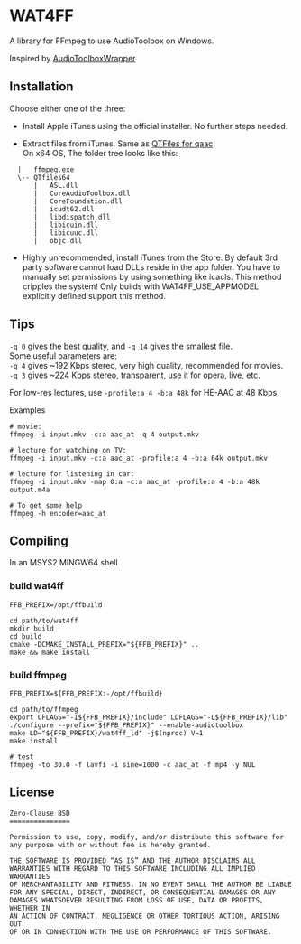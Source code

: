 # WAT4FF

A library for FFmpeg to use AudioToolbox on Windows.

Inspired by 
[AudioToolboxWrapper](https://github.com/dantmnf/AudioToolboxWrapper)

## Installation

Choose either one of the three:

* Install Apple iTunes using the official installer. No further steps needed.

* Extract files from iTunes. Same as
  [QTFiles for qaac](https://github.com/AnimMouse/QTFiles)  
  On x64 OS, The folder tree looks like this:
```
  |   ffmpeg.exe
  \-- QTfiles64
      |   ASL.dll
      |   CoreAudioToolbox.dll
      |   CoreFoundation.dll
      |   icudt62.dll
      |   libdispatch.dll
      |   libicuin.dll
      |   libicuuc.dll
      |   objc.dll
```

* Highly unrecommended, install iTunes from the Store. By default 3rd party
  software cannot load DLLs reside in the app folder. You have to manually set
  permissions by using something like icacls. This method cripples the system!
  Only builds with WAT4FF_USE_APPMODEL explicitly defined support this method.
  
## Tips

`-q 0` gives the best quality, and `-q 14` gives the smallest file.  
Some useful parameters are:  
`-q 4` gives ~192 Kbps stereo, very high quality, recommended for movies.  
`-q 3` gives ~224 Kbps stereo, transparent, use it for opera, live, etc.

For low-res lectures, use `-profile:a 4 -b:a 48k` for HE-AAC at 48 Kbps.

Examples
```
# movie:
ffmpeg -i input.mkv -c:a aac_at -q 4 output.mkv

# lecture for watching on TV:
ffmpeg -i input.mkv -c:a aac_at -profile:a 4 -b:a 64k output.mkv

# lecture for listening in car:
ffmpeg -i input.mkv -map 0:a -c:a aac_at -profile:a 4 -b:a 48k output.m4a

# To get some help
ffmpeg -h encoder=aac_at
```

## Compiling

In an MSYS2 MINGW64 shell

### build wat4ff

```
FFB_PREFIX=/opt/ffbuild

cd path/to/wat4ff
mkdir build
cd build
cmake -DCMAKE_INSTALL_PREFIX="${FFB_PREFIX}" ..
make && make install
```

### build ffmpeg
```
FFB_PREFIX=${FFB_PREFIX:-/opt/ffbuild}

cd path/to/ffmpeg
export CFLAGS="-I${FFB_PREFIX}/include" LDFLAGS="-L${FFB_PREFIX}/lib"
./configure --prefix="${FFB_PREFIX}" --enable-audiotoolbox
make LD="${FFB_PREFIX}/wat4ff_ld" -j$(nproc) V=1
make install

# test
ffmpeg -to 30.0 -f lavfi -i sine=1000 -c aac_at -f mp4 -y NUL
```
## License

    Zero-Clause BSD
    ===============
    
    Permission to use, copy, modify, and/or distribute this software for
    any purpose with or without fee is hereby granted.
    
    THE SOFTWARE IS PROVIDED “AS IS” AND THE AUTHOR DISCLAIMS ALL
    WARRANTIES WITH REGARD TO THIS SOFTWARE INCLUDING ALL IMPLIED WARRANTIES
    OF MERCHANTABILITY AND FITNESS. IN NO EVENT SHALL THE AUTHOR BE LIABLE
    FOR ANY SPECIAL, DIRECT, INDIRECT, OR CONSEQUENTIAL DAMAGES OR ANY
    DAMAGES WHATSOEVER RESULTING FROM LOSS OF USE, DATA OR PROFITS, WHETHER IN
    AN ACTION OF CONTRACT, NEGLIGENCE OR OTHER TORTIOUS ACTION, ARISING OUT
    OF OR IN CONNECTION WITH THE USE OR PERFORMANCE OF THIS SOFTWARE.
